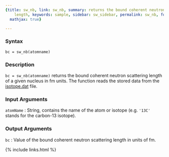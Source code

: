 ```yaml
---
{title: sw_nb, link: sw_nb, summary: returns the bound coherent neutron scattering
    length, keywords: sample, sidebar: sw_sidebar, permalink: sw_nb, folder: swfiles,
  mathjax: true}

---
```

  
### Syntax
  
`bc = sw_nb(atomname)`
  
### Description
  
`bc = sw_nb(atomname)` returns the bound coherent neutron scattering
length of a given nucleus in fm units. The function reads the stored data
from the [isotope.dat](matlab:edit([sw_rootdir,'dat_files',filesep,'isotope.dat'])) file.
  
### Input Arguments
  
`atomName`
: String, contains the name of the atom or isotope (e.g. `'13C'` stands
  for the carbon-13 isotope).
  
### Output Arguments
  
`bc`
: Value of the bound coherent neutron scattering length in units of fm.
 

{% include links.html %}
